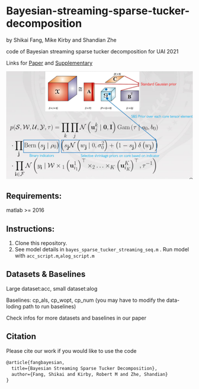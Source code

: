 # Bayesian-streaming-sparse-tucker-decomposition
by Shikai Fang, Mike Kirby and Shandian Zhe


code of Bayesian streaming sparse tucker decomposition for UAI 2021

Links for [Paper](https://github.com/xuangu-fang/Bayesian-streaming-sparse-tucker/blob/main/paper/sparse_tucker.pdf) and [Supplementary](https://github.com/xuangu-fang/Bayesian-streaming-sparse-tucker/blob/main/paper/supplementary.pdf)

![model illustration](./figs/fig1.JPG)


## Requirements:
matlab >= 2016

## Instructions:
1. Clone this repository.
2. See model details in `bayes_sparse_tucker_streaming_seq.m` .  Run model with `acc_script.m`,`alog_script.m`

## Datasets & Baselines
Large dataset:acc, small dataset:alog

Baselines: cp_als, cp_wopt, cp_num (you may have to modify the data-loding path to run baselines)

Check infos for more datasets and baselines in our paper


## Citation
Please cite our work if you would like to use the code
```
@article{fangbayesian,
  title={Bayesian Streaming Sparse Tucker Decomposition},
  author={Fang, Shikai and Kirby, Robert M and Zhe, Shandian}
}


```
